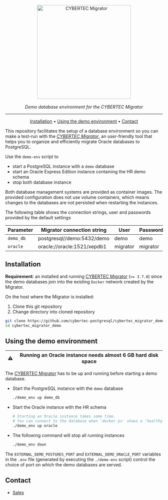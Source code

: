 <p align="center">
  <img alt="CYBERTEC Migrator" width="300px" src="https://www.cybertec-postgresql.com/wp-content/uploads/2018/03/Migrator_neu-300x79.png"/>
  <br/><br/>
  <i>Demo database environment for the CYBERTEC Migrator</i>
</p>

---

<p align="center">
  <a href="#installation">Installation</a> •
  <a href="#using-the-demo-environment">Using the demo environment</a> •
  <a href="#contact">Contact</a>
</p>

This repository facilitates the setup of a database environment so you can make a test-run with the [_CYBERTEC Migrator_](https://www.cybertec-postgresql.com/en/products/cybertec-migrator/), an user-friendly tool that helps you to organize and efficiently migrate Oracle databases to PostgreSQL.

Use the `demo-env` script to
- start a PostgreSQL instance with a `demo` database
- start an Oracle Express Edition instance containing the HR demo schema
- stop both database instance

Both database management systems are provided as container images.
The provided configuration does not use volume containers, which means changes to the databases are not persisted when restarting the instances.

The following table shows the connection strings, user and passwords provided by the default settings

| Parameter   | Migrator connection string   | User     | Password  |
|-------------|------------------------------|----------|-----------|
| `demo_db`   | postgresql//demo:5432/demo   | demo     | demo      |
| `oracle`    | oracle://oracle:1521/xepdb1  | migrator | migrator  |

## Installation

__Requirement__: an installed and running [CYBERTEC Migrator](https://github.com/cybertec-postgresql/cybertec_migrator) (`>= 3.7.0`) since the demo databases join into the existing `Docker` network created by the Migrator.

On the host where the Migrator is installed:

1. Clone this git repository
2. Change directory into cloned repository

```sh
git clone https://github.com/cybertec-postgresql/cybertec_migrator_demo
cd cybertec_migrator_demo
```

## Using the demo environment

| ⚠️   | Running an Oracle instance needs almost 6 GB hard disk space     |
| --- | ---------------------------------------------------------------- |

The [CYBERTEC Migrator](https://github.com/cybertec-postgresql/cybertec_migrator) has to be up and running before starting a demo database.

* Start the PostgreSQL instance with the `demo` database

  ```sh
  ./demo_env up demo_db
  ```

* Start the Oracle instance with the HR schema

  ```sh
  # Starting an Oracle instance takes some time.
  # You can connect to the database when 'docker ps' shows a 'healthy' status.
  ./demo_env up oracle
  ```

* The following command will stop all running instances

  ```sh
  ./demo_env down
  ```

The `EXTERNAL_DEMO_POSTGRES_PORT` and `EXTERNAL_DEMO_ORACLE_PORT` variables in the `.env` file (generated by executing the `./demo-env` script) control the choice of port on which the demo databases are served.

## Contact

- [Sales](https://www.cybertec-postgresql.com/en/contact/)
